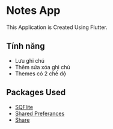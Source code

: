 # Notes App

This Application is Created Using Flutter.

## Tính năng
*  Lưu ghi chú
*  Thêm sửa xóa ghi chú
*  Themes có 2 chế độ

## Packages Used
*  [SQFlite]( https://pub.dev/packages/sqflite )
*  [Shared Preferances](https://pub.dev/packages/shared_preferences)
*  [Share]( https://pub.dev/packages/share )
